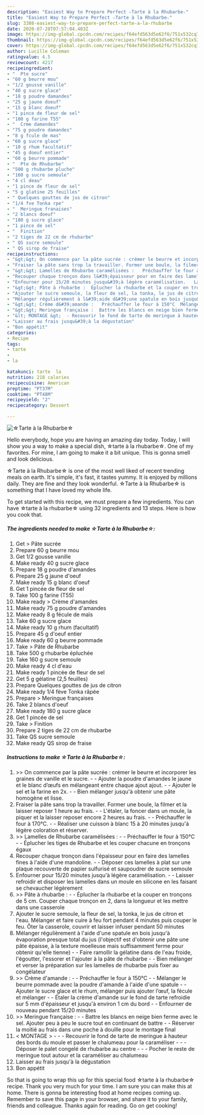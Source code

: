 ```yaml
---
description: "Easiest Way to Prepare Perfect ☆Tarte à la Rhubarbe☆"
title: "Easiest Way to Prepare Perfect ☆Tarte à la Rhubarbe☆"
slug: 3308-easiest-way-to-prepare-perfect-tarte-a-la-rhubarbe
date: 2020-07-28T07:57:04.403Z
image: https://img-global.cpcdn.com/recipes/f64efd563d5e62f6/751x532cq70/☆tarte-a-la-rhubarbe☆-photo-principale-de-la-recette.jpg
thumbnail: https://img-global.cpcdn.com/recipes/f64efd563d5e62f6/751x532cq70/☆tarte-a-la-rhubarbe☆-photo-principale-de-la-recette.jpg
cover: https://img-global.cpcdn.com/recipes/f64efd563d5e62f6/751x532cq70/☆tarte-a-la-rhubarbe☆-photo-principale-de-la-recette.jpg
author: Lucille Coleman
ratingvalue: 4.5
reviewcount: 4217
recipeingredient:
- "  Pte sucre"
- "60 g beurre mou"
- "1/2 gousse vanille"
- "40 g sucre glace"
- "18 g poudre damandes"
- "25 g jaune doeuf"
- "15 g blanc doeuf"
- "1 pince de fleur de sel"
- "100 g farine T55"
- "  Crme damandes"
- "75 g poudre damandes"
- "8 g fcule de mas"
- "60 g sucre glace"
- "10 g rhum facultatif"
- "45 g doeuf entier"
- "60 g beurre pommade"
- "  Pte de Rhubarbe"
- "500 g rhubarbe pluche"
- "160 g sucre semoule"
- "4 cl deau"
- "1 pince de fleur de sel"
- "5 g glatine 25 feuilles"
- " Quelques gouttes de jus de citron"
- "1/4 fve Tonka rpe"
- "  Meringue franaises"
- "2 blancs doeuf"
- "180 g sucre glace"
- "1 pince de sel"
- "  Finition"
- "2 tiges de 22 cm de rhubarbe"
- " QS sucre semoule"
- " QS sirop de fraise"
recipeinstructions:
- "&gt;&gt; On commence par la pâte sucrée : crémer le beurre et incorporer les graines de vanille et le sucre.   Ajouter la poudre d&#39;amandes le jaune et le blanc d’œufs en mélangeant entre chaque ajout ajout.   Ajouter le sel et la farine en 2x.   Bien mélanger jusqu&#39;à obtenir une pâte homogène et lisse."
- "Fraiser la pâte sans trop la travailler. Former une boule, la filmer et la laisser reposer 1 heure au frais.   L&#39;étaler, la foncer dans un moule, la piquer et la laisser reposer encore 2 heures au frais.   Préchauffer le four à 170°C.   Réaliser une cuisson à blanc 15 à 20 minutes jusqu&#39;à légère coloration et réserver."
- "&gt;&gt; Lamelles de Rhubarbe caramélisées :   Préchauffer le four à 150°C  Éplucher les tiges de Rhubarbe et les couper chacune en tronçons égaux"
- "Recouper chaque tronçon dans l&#39;épaisseur pour en faire des lamelles fines à l&#39;aide d&#39;une mandoline.   Déposer ces lamelles à plat sur une plaque recouverte de papier sulfurisé et saupoudrer de sucre semoule"
- "Enfourner pour 15/20 minutes jusqu&#39;à légère caramélisation.   Laisser refroidir et disposer les lamelles dans un moule en silicone en les faisant se chevaucher légèrement"
- "&gt;&gt; Pâte à rhubarbe :  Éplucher la rhubarbe et la couper en tronçons de 5 cm. Couper chaque tronçon en 2, dans la longueur et les mettre dans une casserole"
- "Ajouter le sucre semoule, la fleur de sel, la tonka, le jus de citron et l&#39;eau. Mélanger et faire cuire à feu fort pendant 4 minutes puis couper le feu. Ôter la casserole, couvrir et laisser infuser pendant 50 minutes"
- "Mélanger régulièrement à l&#39;aide d&#39;une spatule en bois jusqu&#39;à évaporation presque total du jus (l&#39;objectif est d&#39;obtenir une pâte une pâte épaisse, à la texture moelleuse mais suffisamment ferme pour obtenir qu&#39;elle tienne)  Faire ramollir la gélatine dans de l&#39;eau froide, l&#39;égoutter, l&#39;essorer et l&#39;ajouter à la pâte de rhubarbe  Bien mélanger et verser la préparation sur les lamelles de rhubarbe puis fixer au congélateur"
- "&gt;&gt; Crème d&#39;amande :   Préchauffer le four à 150°C  Mélanger le beurre pommade avec la poudre d&#39;amande à l&#39;aide d&#39;une spatule  Ajouter le sucre glace et le rhum, mélanger puis ajouter l’œuf, la fécule et mélanger  Étaler la crème d&#39;amande sur le fond de tarte refroidie sur 5 mm d&#39;épaisseur et jusqu&#39;à environ 1 cm du bord  Enfourner de nouveau pendant 15/20 minutes"
- "&gt;&gt; Meringue française :  Battre les blancs en neige bien ferme avec le sel. Ajouter peu à peu le sucre tout en continuant de battre  Réserver la moitié au frais dans une poche à douille pour le montage final"
- "&lt; MONTAGE &gt;  - Recouvrir le fond de tarte de meringue à hauteur des bords du moule et passer le chalumeau pour la caraméliser  - Déposer le palet congelé de rhubarbe au centre  - Pocher le reste de meringue tout autour et la caraméliser au chalumeau"
- "Laisser au frais jusqu&#39;à la dégustation"
- "Bon appétit"
categories:
- Recipe
tags:
- tarte
- 
- la

katakunci: tarte  la 
nutrition: 218 calories
recipecuisine: American
preptime: "PT37M"
cooktime: "PT48M"
recipeyield: "2"
recipecategory: Dessert

---
```



![☆Tarte à la Rhubarbe☆](https://img-global.cpcdn.com/recipes/f64efd563d5e62f6/751x532cq70/☆tarte-a-la-rhubarbe☆-photo-principale-de-la-recette.jpg)

Hello everybody, hope you are having an amazing day today. Today, I will show you a way to make a special dish, ☆tarte à la rhubarbe☆. One of my favorites. For mine, I am going to make it a bit unique. This is gonna smell and look delicious.

☆Tarte à la Rhubarbe☆ is one of the most well liked of recent trending meals on earth. It's simple, it's fast, it tastes yummy. It is enjoyed by millions daily. They are fine and they look wonderful. ☆Tarte à la Rhubarbe☆ is something that I have loved my whole life.




To get started with this recipe, we must prepare a few ingredients. You can have ☆tarte à la rhubarbe☆ using 32 ingredients and 13 steps. Here is how you cook that.

<!--inarticleads1-->

##### The ingredients needed to make ☆Tarte à la Rhubarbe☆:

1. Get  &gt; Pâte sucrée
1. Prepare 60 g beurre mou
1. Get 1/2 gousse vanille
1. Make ready 40 g sucre glace
1. Prepare 18 g poudre d&#39;amandes
1. Prepare 25 g jaune d&#39;oeuf
1. Make ready 15 g blanc d&#39;oeuf
1. Get 1 pincée de fleur de sel
1. Take 100 g farine (T55)
1. Make ready  &gt; Crème d&#39;amandes
1. Make ready 75 g poudre d&#39;amandes
1. Make ready 8 g fécule de maïs
1. Take 60 g sucre glace
1. Make ready 10 g rhum (facultatif)
1. Prepare 45 g d&#39;oeuf entier
1. Make ready 60 g beurre pommade
1. Take  &gt; Pâte de Rhubarbe
1. Take 500 g rhubarbe épluchée
1. Take 160 g sucre semoule
1. Make ready 4 cl d&#39;eau
1. Make ready 1 pincée de fleur de sel
1. Get 5 g gélatine (2,5 feuilles)
1. Prepare  Quelques gouttes de jus de citron
1. Make ready 1/4 fève Tonka râpée
1. Prepare  &gt; Meringue françaises
1. Take 2 blancs d&#39;oeuf
1. Make ready 180 g sucre glace
1. Get 1 pincée de sel
1. Take  &gt; Finition
1. Prepare 2 tiges de 22 cm de rhubarbe
1. Take  QS sucre semoule
1. Make ready  QS sirop de fraise




<!--inarticleads2-->

##### Instructions to make ☆Tarte à la Rhubarbe☆:

1. &gt;&gt; On commence par la pâte sucrée : crémer le beurre et incorporer les graines de vanille et le sucre.  -  - Ajouter la poudre d&#39;amandes le jaune et le blanc d’œufs en mélangeant entre chaque ajout ajout.  -  - Ajouter le sel et la farine en 2x.  -  - Bien mélanger jusqu&#39;à obtenir une pâte homogène et lisse.
1. Fraiser la pâte sans trop la travailler. Former une boule, la filmer et la laisser reposer 1 heure au frais.  -  - L&#39;étaler, la foncer dans un moule, la piquer et la laisser reposer encore 2 heures au frais.  -  - Préchauffer le four à 170°C.  -  - Réaliser une cuisson à blanc 15 à 20 minutes jusqu&#39;à légère coloration et réserver.
1. &gt;&gt; Lamelles de Rhubarbe caramélisées :  -  - Préchauffer le four à 150°C -  - Éplucher les tiges de Rhubarbe et les couper chacune en tronçons égaux
1. Recouper chaque tronçon dans l&#39;épaisseur pour en faire des lamelles fines à l&#39;aide d&#39;une mandoline.  -  - Déposer ces lamelles à plat sur une plaque recouverte de papier sulfurisé et saupoudrer de sucre semoule
1. Enfourner pour 15/20 minutes jusqu&#39;à légère caramélisation.  -  - Laisser refroidir et disposer les lamelles dans un moule en silicone en les faisant se chevaucher légèrement
1. &gt;&gt; Pâte à rhubarbe : -  - Éplucher la rhubarbe et la couper en tronçons de 5 cm. Couper chaque tronçon en 2, dans la longueur et les mettre dans une casserole
1. Ajouter le sucre semoule, la fleur de sel, la tonka, le jus de citron et l&#39;eau. Mélanger et faire cuire à feu fort pendant 4 minutes puis couper le feu. Ôter la casserole, couvrir et laisser infuser pendant 50 minutes
1. Mélanger régulièrement à l&#39;aide d&#39;une spatule en bois jusqu&#39;à évaporation presque total du jus (l&#39;objectif est d&#39;obtenir une pâte une pâte épaisse, à la texture moelleuse mais suffisamment ferme pour obtenir qu&#39;elle tienne) -  - Faire ramollir la gélatine dans de l&#39;eau froide, l&#39;égoutter, l&#39;essorer et l&#39;ajouter à la pâte de rhubarbe -  - Bien mélanger et verser la préparation sur les lamelles de rhubarbe puis fixer au congélateur
1. &gt;&gt; Crème d&#39;amande :  -  - Préchauffer le four à 150°C -  - Mélanger le beurre pommade avec la poudre d&#39;amande à l&#39;aide d&#39;une spatule -  - Ajouter le sucre glace et le rhum, mélanger puis ajouter l’œuf, la fécule et mélanger -  - Étaler la crème d&#39;amande sur le fond de tarte refroidie sur 5 mm d&#39;épaisseur et jusqu&#39;à environ 1 cm du bord -  - Enfourner de nouveau pendant 15/20 minutes
1. &gt;&gt; Meringue française : -  - Battre les blancs en neige bien ferme avec le sel. Ajouter peu à peu le sucre tout en continuant de battre -  - Réserver la moitié au frais dans une poche à douille pour le montage final
1. &lt; MONTAGE &gt; -  - - Recouvrir le fond de tarte de meringue à hauteur des bords du moule et passer le chalumeau pour la caraméliser -  - - Déposer le palet congelé de rhubarbe au centre -  - - Pocher le reste de meringue tout autour et la caraméliser au chalumeau
1. Laisser au frais jusqu&#39;à la dégustation
1. Bon appétit




So that is going to wrap this up for this special food ☆tarte à la rhubarbe☆ recipe. Thank you very much for your time. I am sure you can make this at home. There is gonna be interesting food at home recipes coming up. Remember to save this page in your browser, and share it to your family, friends and colleague. Thanks again for reading. Go on get cooking!
